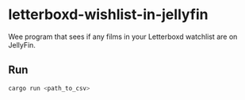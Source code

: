 # letterboxd-wishlist-in-jellyfin
Wee program that sees if any films in your Letterboxd watchlist are on JellyFin.

## Run
```bash
cargo run <path_to_csv>
```
